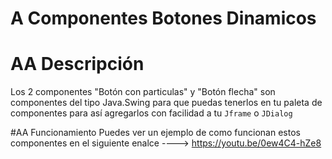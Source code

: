 # A Componentes Botones Dinamicos
# AA Descripción
Los 2 componentes "Botón con particulas" y "Botón flecha" son componentes del tipo Java.Swing para que puedas tenerlos en tu paleta de componentes para así agregarlos con facilidad a tu ``Jframe`` o ``JDialog``



#AA Funcionamiento
Puedes ver un ejemplo de como funcionan estos componentes en el 
siguiente enalce ----> https://youtu.be/0ew4C4-hZe8
